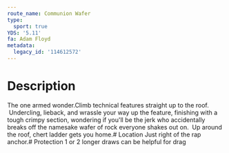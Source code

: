 ```yaml
---
route_name: Communion Wafer
type:
  sport: true
YDS: '5.11'
fa: Adam Floyd
metadata:
  legacy_id: '114612572'
---
```

# Description
The one armed wonder.Climb technical features straight up to the roof.  Undercling, lieback, and wrassle your way up the feature, finishing with a tough crimpy section, wondering if you'll be the jerk who accidentally breaks off the namesake wafer of rock everyone shakes out on.  Up around the roof, chert ladder gets you home.# Location
Just right of the rap anchor.# Protection
1 or 2 longer draws can be helpful for drag